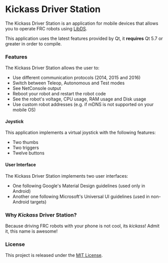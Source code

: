 # Kickass Driver Station

The Kickass Driver Station is an application for mobile devices that allows you to operate FRC robots using [LibDS](https://github.com/frc-utilities/libds). 

This application uses the latest features provided by Qt, it **requires** Qt 5.7 or greater in order to compile.

### Features

The Kickass Driver Station allows the user to:

- Use different communication protocols (2014, 2015 and 2016)
- Switch between Teleop, Autonomous and Test modes
- See NetConsole output 
- Reboot your robot and restart the robot code
- See the robot's voltage, CPU usage, RAM usage and Disk usage
- Use custom robot addresses (e.g. if mDNS is not supported on your mobile OS)

#### Joystick

This application implements a virtual joystick with the following features:

- Two thumbs
- Two triggers
- Twelve buttons

#### User Interface

The Kickass Driver Station implements two user interfaces:

- One following Google's Material Design guidelines (used only in Android)
- Another one following Microsoft's Universal UI guidelines (used in non-Android targets)

### Why *Kickass* Driver Station?

Because driving FRC robots with your phone is not cool, its *kickass*! Admit it, this name is awesome!

### License

This project is released under the [MIT License](LICENSE.md).
